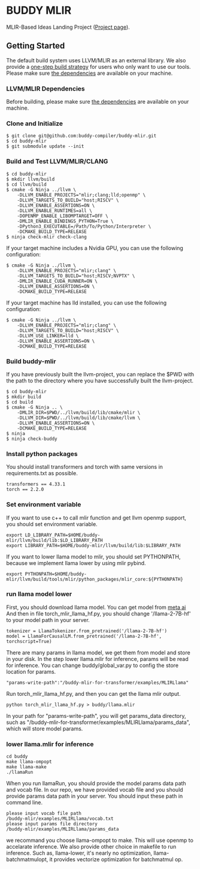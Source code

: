 # BUDDY MLIR

MLIR-Based Ideas Landing Project ([Project page](https://buddy-compiler.github.io/)).

## Getting Started

The default build system uses LLVM/MLIR as an external library. 
We also provide a [one-step build strategy](#one-step) for users who only want to use our tools.
Please make sure [the dependencies](https://llvm.org/docs/GettingStarted.html#requirements) are available on your machine.

### LLVM/MLIR Dependencies

Before building, please make sure [the dependencies](https://llvm.org/docs/GettingStarted.html#requirements) are available
on your machine.

### Clone and Initialize

```
$ git clone git@github.com:buddy-compiler/buddy-mlir.git
$ cd buddy-mlir
$ git submodule update --init
```

### Build and Test LLVM/MLIR/CLANG

```
$ cd buddy-mlir
$ mkdir llvm/build
$ cd llvm/build
$ cmake -G Ninja ../llvm \
    -DLLVM_ENABLE_PROJECTS="mlir;clang;lld;openmp" \
    -DLLVM_TARGETS_TO_BUILD="host;RISCV" \
    -DLLVM_ENABLE_ASSERTIONS=ON \
    -DLLVM_ENABLE_RUNTIMES=all \
    -DOPENMP_ENABLE_LIBOMPTARGET=OFF \
    -DMLIR_ENABLE_BINDINGS_PYTHON=True \
    -DPython3_EXECUTABLE=/Path/To/Python/Interpreter \
    -DCMAKE_BUILD_TYPE=RELEASE
$ ninja check-mlir check-clang
```

If your target machine includes a Nvidia GPU, you can use the following configuration:

```
$ cmake -G Ninja ../llvm \
    -DLLVM_ENABLE_PROJECTS="mlir;clang" \
    -DLLVM_TARGETS_TO_BUILD="host;RISCV;NVPTX" \
    -DMLIR_ENABLE_CUDA_RUNNER=ON \
    -DLLVM_ENABLE_ASSERTIONS=ON \
    -DCMAKE_BUILD_TYPE=RELEASE
```

If your target machine has lld installed, you can use the following configuration:

```
$ cmake -G Ninja ../llvm \
    -DLLVM_ENABLE_PROJECTS="mlir;clang" \
    -DLLVM_TARGETS_TO_BUILD="host;RISCV" \
    -DLLVM_USE_LINKER=lld \
    -DLLVM_ENABLE_ASSERTIONS=ON \
    -DCMAKE_BUILD_TYPE=RELEASE
```

### Build buddy-mlir

If you have previously built the llvm-project, you can replace the $PWD with the path to the directory where you have successfully built the llvm-project.

```
$ cd buddy-mlir
$ mkdir build
$ cd build
$ cmake -G Ninja .. \
    -DMLIR_DIR=$PWD/../llvm/build/lib/cmake/mlir \
    -DLLVM_DIR=$PWD/../llvm/build/lib/cmake/llvm \
    -DLLVM_ENABLE_ASSERTIONS=ON \
    -DCMAKE_BUILD_TYPE=RELEASE
$ ninja
$ ninja check-buddy
```

### Install python packages

You should install transformers and torch with same versions in requirements.txt as possible.
```
transformers == 4.33.1
torch == 2.2.0
```

### Set environment variable

If you want to use c++ to call mlir function and get llvm openmp support, you should set environment variable.

```
export LD_LIBRARY_PATH=$HOME/buddy-mlir/llvm/build/lib:$LD_LIBRARY_PATH
export LIBRARY_PATH=$HOME/buddy-mlir/llvm/build/lib:$LIBRARY_PATH
```

If you want to lower llama model to mlir, you should set PYTHONPATH, because we implement llama lower by using mlir pybind.
```
export PYTHONPATH=$HOME/buddy-mlir/llvm/build/tools/mlir/python_packages/mlir_core:${PYTHONPATH}
``` 

### run llama model lower

First, you should download llama model. You can get model from [meta ai](https://ai.meta.com/llama/)
And then in file torch_mlir_llama_hf.py, you should change '/llama-2-7B-hf' to your model path in your server.
```
tokenizer = LlamaTokenizer.from_pretrained('/llama-2-7B-hf')
model = LlamaForCausalLM.from_pretrained('/llama-2-7B-hf', torchscript=True)
```
There are many params in llama model, we get them from model and store in your disk. In the step lower llama.mlir for inference, params will be read for inference. You can change buddy/global_var.py to config the store location for params.
```
"params-write-path":"/buddy-mlir-for-transformer/examples/MLIRLlama"
```
Run torch_mlir_llama_hf.py, and then you can get the llama mlir output.
```
python torch_mlir_llama_hf.py > buddy/llama.mlir
```
In your path for "params-write-path", you will get params_data directory, such as "/buddy-mlir-for-transformer/examples/MLIRLlama/params_data", which will store model params.
### lower llama.mlir for inference

```
cd buddy
make llama-ompopt
make llama-make
./llamaRun
```
When you run llamaRun, you should provide the model params data path and vocab file. In our repo, we have provided vocab file and you should provide params data path in your server. You should input these path in command line.
```
please input vocab file path
/buddy-mlir/examples/MLIRLlama/vocab.txt
please input params file directory
/buddy-mlir/examples/MLIRLlama/params_data
```
we recommand you choose llama-ompopt to make. This will use openmp to accelarate inference. We also provide other choice in makefile to run inference.
Such as, llama-lower, it's nearly no optimization, llama-batchmatmulopt, it provides vectorize optimization for batchmatmul op.
